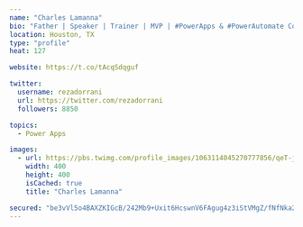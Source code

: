 ```yaml
---
name: "Charles Lamanna"
bio: "Father | Speaker | Trainer | MVP | #PowerApps & #PowerAutomate Community Super User | YouTuber Right-pointing triangle http://youtube.com/c/rezadorrani | Learn - Share - Clockwise rightwards and leftwards open circle arrows"
location: Houston, TX
type: "profile"
heat: 127

website: https://t.co/tAcqSdqguf

twitter:
  username: rezadorrani
  url: https://twitter.com/rezadorrani
  followers: 8850

topics:
  - Power Apps

images:
  - url: https://pbs.twimg.com/profile_images/1063114045270777856/qeT-jpWr_400x400.jpg
    width: 400
    height: 400
    isCached: true
    title: "Charles Lamanna"

secured: "be3vVl5o4BAXZKIGcB/242Mb9+Uxit6HcswnV6FAgug4z3iStVMgZ/fNfNka2AVnESL/wqxiwr+ISp8yZugPvrXELxK/0bDI8NdNSEKZswbNc1Bayw1PeEF5+dnWOhfFBvvw9/ofK/C+RTpML9N2mzE9QRvu2tEg7bxE0MWElap48kJxdj8Vdj1OPGV8VojMyVoZc4uf/i9D4DUaugS8A6fYuUX5WyiG5n24LGDsXWLIsuQCIyS27z8jSqlNIslZ8IYcunmPc9Pd3hUrbyzkYWzULJl/mKaKZAu9D14uH+K7KYvfylbo0PPv0lXF3xspSPh3TLxwb1VMoDEXE4PBnpBVjEDm7w2JprFkeLOi94zubsfLsAWsGOxhhEqLjlNmygNqMpXz7puST/PSv4U87CEwf/btf9E2z5Nnk7+X5hI=;tGeT9i2HP27nhrEyXDqW0g=="
---
```


